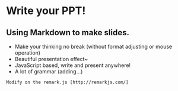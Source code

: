 # Write your PPT!
## Using Markdown to make slides.

- Make your thinking no break (without format adjusting or mouse operation)
- Beautiful presentation effect~
- JavaScript based, write and present anywhere!
- A lot of grammar (adding...)

`Modify on the remark.js [http://remarkjs.com/]`